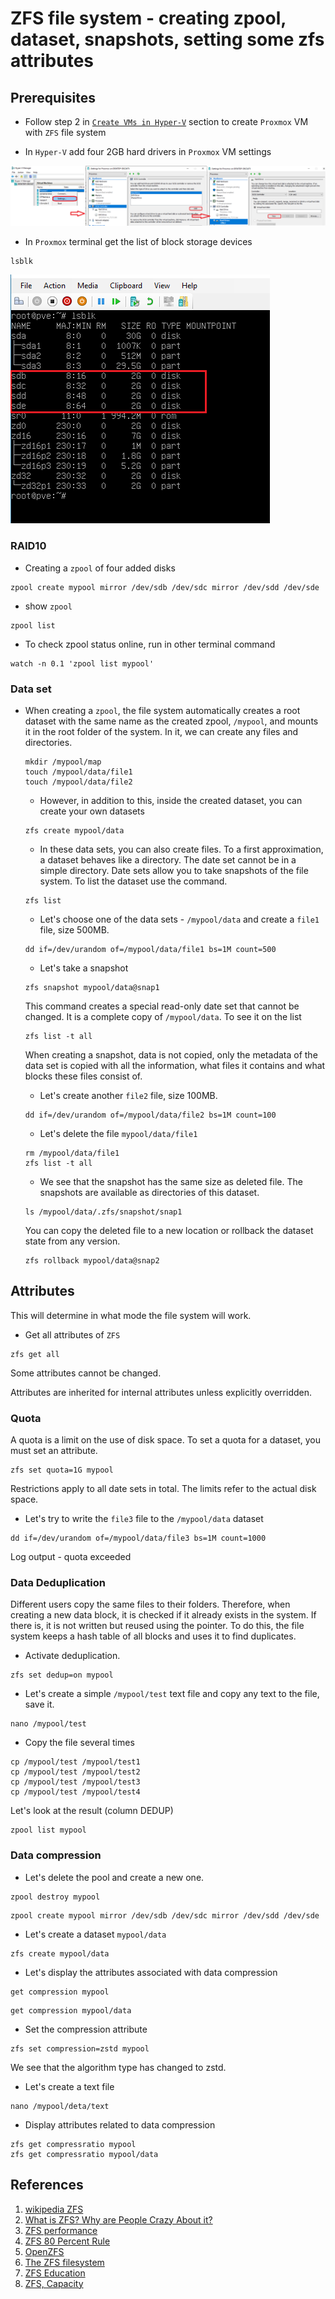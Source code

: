# ZFS file system - creating zpool, dataset, snapshots, setting some zfs attributes

## Prerequisites
  * Follow step 2 in [`Create VMs in Hyper-V`](../03_virtualization_on_windows_and_zfs_11-aug-2022/README.md) section to create `Proxmox` VM with `ZFS` file system
  
  * In `Hyper-V` add four 2GB hard drivers in `Proxmox` VM settings
  
  ![create_disk](./images/hyper_2.png)

  * In `Proxmox` terminal get the list of block storage devices
  
  ```
  lsblk
  ```

  ![lsblk](./images/lsblk_1.png)

### RAID10 ###
		
* Creating a `zpool` of four added disks
		
```
zpool create mypool mirror /dev/sdb /dev/sdc mirror /dev/sdd /dev/sde
```

* show `zpool`

```
zpool list
```

* To check zpool status online, run in other terminal command

```
watch -n 0.1 'zpool list mypool'
```
			
### Data set ###

* When creating a `zpool`, the file system automatically creates a root dataset with the same name as the created zpool, `/mypool`, and mounts it in the root folder of the system. In it, we can create any files and directories.

  ```
  mkdir /mypool/map
  touch /mypool/data/file1
  touch /mypool/data/file2
  ```

  * However, in addition to this, inside the created dataset, you can create your own datasets
  
  ```
  zfs create mypool/data
  ```

  * In these data sets, you can also create files. To a first approximation, a dataset behaves like a directory. The date set cannot be in a simple directory.
Date sets allow you to take snapshots of the file system. To list the dataset use the command.

  ```
  zfs list
  ```

  * Let's choose one of the data sets - `/mypool/data` and create a `file1` file, size 500MB.
  
  ```
  dd if=/dev/urandom of=/mypool/data/file1 bs=1M count=500
  ```

  * Let's take a snapshot
  
  ```
  zfs snapshot mypool/data@snap1
  ```

  This command creates a special read-only date set that cannot be changed. It is a complete copy of `/mypool/data`. To see it on the list

  ```
  zfs list -t all
  ```

  When creating a snapshot, data is not copied, only the metadata of the data set is copied with all the information, what files it contains and what blocks these files consist of.

  * Let's create another `file2` file, size 100MB.
  
  ```
  dd if=/dev/urandom of=/mypool/data/file2 bs=1M count=100
  ```

  * Let's delete the file `mypool/data/file1`

  ```
  rm /mypool/data/file1
  zfs list -t all
  ```

  * We see that the snapshot has the same size as deleted file. The snapshots are available as directories of this dataset.
  
  ```
  ls /mypool/data/.zfs/snapshot/snap1
  ```

  You can copy the deleted file to a new location or rollback the dataset state from any version.

  ```
  zfs rollback mypool/data@snap2
  ```
					
## Attributes ##
  This will determine in what mode the file system will work.

  * Get all attributes of `ZFS`
  
  ```
  zfs get all
  ```

  Some attributes cannot be changed.

  Attributes are inherited for internal attributes unless explicitly overridden.

  ### **Quota** ### 
    
  A quota is a limit on the use of disk space. To set a quota for a dataset, you must set an attribute.

  ```
  zfs set quota=1G mypool
  ```

  Restrictions apply to all date sets in total. The limits refer to the actual disk space.

  * Let's try to write the `file3` file to the `/mypool/data` dataset
  
  ```
  dd if=/dev/urandom of=/mypool/data/file3 bs=1M count=1000
  ```
  Log output - quota exceeded

  ### **Data Deduplication** ###

  Different users copy the same files to their folders. Therefore, when creating a new data block, it is checked if it already exists in the system. If there is, it is not written but reused using the pointer. To do this, the file system keeps a hash table of all blocks and uses it to find duplicates.

  * Activate deduplication.
  
  ```
  zfs set dedup=on mypool
  ```

  * Let's create a simple  `/mypool/test` text file and copy any text to the file, save it.
  
  ```
  nano /mypool/test
  ```

  * Copy the file several times
  
  ```
  cp /mypool/test /mypool/test1
  cp /mypool/test /mypool/test2
  cp /mypool/test /mypool/test3
  cp /mypool/test /mypool/test4
  ```

  Let's look at the result (column DEDUP)

  ```
  zpool list mypool
  ```

  ### **Data compression** ###

  * Let's delete the pool and create a new one.
  
  ```
  zpool destroy mypool
  ```
  ```
  zpool create mypool mirror /dev/sdb /dev/sdc mirror /dev/sdd /dev/sde
  ```

  * Let's create a dataset `mypool/data`
  
  ```
  zfs create mypool/data
  ```

  * Let's display the attributes associated with data compression
  
  ```
  get compression mypool
  ```

  ```
  get compression mypool/data
  ```

  * Set the compression attribute
  
  ```
  zfs set compression=zstd mypool
  ```

  We see that the algorithm type has changed to zstd.

  * Let's create a text file

  ```
  nano /mypool/deta/text
  ```

  * Display attributes related to data compression

  ```
  zfs get compressratio mypool
  zfs get compressratio mypool/data
  ```

## References ##

1. [wikipedia ZFS](https://en.wikipedia.org/wiki/ZFS)
2. [What is ZFS? Why are People Crazy About it?](https://itsfoss.com/what-is-zfs/)
3. [ZFS performance](https://serverfault.com/questions/511154/zfs-performance-do-i-need-to-keep-free-space-in-a-pool-or-a-file-system)
4. [ZFS 80 Percent Rule](https://www.45drives.com/community/articles/zfs-80-percent-rule/)
5. [OpenZFS](https://en.wikipedia.org/wiki/OpenZFS)
6. [The ZFS filesystem](https://www.ithands-on.com/2020/09/linux-101-zfs-filesystem-cow-system.html)
7. [ZFS Education](https://nexenta.com/company/downloads/zfs-education)
8. [ZFS, Capacity](https://en.wikipedia.org/wiki/ZFS#:~:text=256%20quadrillion%20zebibytes%20(2128%20bytes)%3A%20maximum%20size%20of%20any%20zpool)

